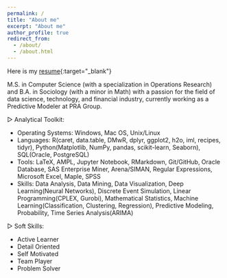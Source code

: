 ```yaml
---
permalink: /
title: "About me"
excerpt: "About me"
author_profile: true
redirect_from: 
  - /about/
  - /about.html
---
```


Here is my [resume](./files/XinZhang_Resume.190703.pdf){:target="_blank"}

M.S. in Computer Science (with a specialization in Operations Research) and B.A. in Sociology (with a minor in Math) with a passion for the field of data science, technology, and financial industry, currently working as a Predictive Modeler at PRA Group.

▷ Analytical Toolkit:

- Operating Systems: Windows, Mac OS, Unix/Linux
- Languages: R(caret, data.table, DMwR, dplyr, ggplot2, h2o, iml, recipes, tidyr), Python(Matplotlib, NumPy, pandas, scikit-learn, Seaborn), SQL(Oracle, PostgreSQL)
- Tools: LaTeX, AMPL, Jupyter Notebook, RMarkdown, Git/GitHub, Oracle Database, SAS Enterprise Miner, Arena/SIMAN, Regular Expressions, Microsoft Excel, Maple, SPSS
- Skills: Data Analysis, Data Mining, Data Visualization, Deep Learning(Neural Networks), Discrete Event Simulation, Linear Programming(CPLEX, Gurobi), Mathematical Statistics, Machine Learning(Classification, Clustering, Regression), Predictive Modeling, Probability, Time Series Analysis(ARIMA)

▷ Soft Skills:

- Active Learner 
- Detail Oriented 
- Self Motivated 
- Team Player 
- Problem Solver

